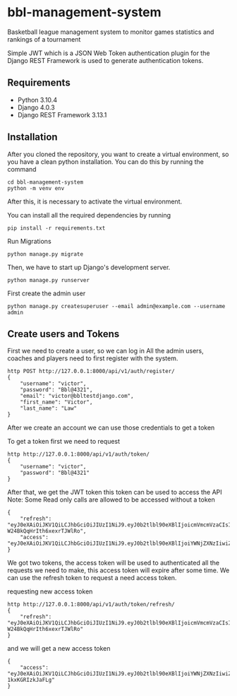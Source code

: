 # bbl-management-system
Basketball league  management system to monitor games statistics and rankings of a tournament

Simple JWT which is a JSON Web Token authentication plugin for the Django REST Framework is used to generate authentication tokens.

## Requirements
- Python 3.10.4
- Django 4.0.3
- Django REST Framework 3.13.1

## Installation
After you cloned the repository, you want to create a virtual environment, so you have a clean python installation.
You can do this by running the command
```
cd bbl-management-system
python -m venv env
```

After this, it is necessary to activate the virtual environment.

You can install all the required dependencies by running
```
pip install -r requirements.txt
```

Run Migrations
```
python manage.py migrate
```

Then, we have to start up Django's development server.
```
python manage.py runserver
```

First create the admin user 
```
python manage.py createsuperuser --email admin@example.com --username admin
```

## Create users and Tokens

First we need to create a user, so we can log in
All the admin users, coaches and players need to first register with the system.
```
http POST http://127.0.0.1:8000/api/v1/auth/register/ 
{
    "username": "victor",
    "password": "Bbl@4321",
    "email": "victor@bbltestdjango.com",
    "first_name": "Victor",
    "last_name": "Law"
}
```

After we create an account we can use those credentials to get a token

To get a token first we need to request
```
http http://127.0.0.1:8000/api/v1/auth/token/ 
{
    "username": "victor",
    "password": "Bbl@4321"
}
```
After that, we get the JWT token
this token can be used to access the API
Note: Some Read only calls are allowed to be accessed without a token
```
{
    "refresh": "eyJ0eXAiOiJKV1QiLCJhbGciOiJIUzI1NiJ9.eyJ0b2tlbl90eXBlIjoicmVmcmVzaCIsImV4cCI6MTY0OTcwMjUzNiwiaWF0IjoxNjQ5NjE2MTM2LCJqdGkiOiI2NDE4N2M4NmE3YmE0NjM2YTg3OGI2NzljYjJlZTU2MSIsInVzZXJfaWQiOjZ9.LHymysJ89TpG2RF8XGm-W24BkQqHrIth6xexrTJWlRo",
    "access": "eyJ0eXAiOiJKV1QiLCJhbGciOiJIUzI1NiJ9.eyJ0b2tlbl90eXBlIjoiYWNjZXNzIiwiZXhwIjoxNjQ5NjE2NDM2LCJpYXQiOjE2NDk2MTYxMzYsImp0aSI6IjUxOGMyN2VhYzUzODQ4NjViMDFmNmE4NzVkMDVlMmI3IiwidXNlcl9pZCI6Nn0.sGo__9ljkuWBVETrX8hzlqW7B_K9tmB0JECUDHd5Py8"
}
```
We got two tokens, the access token will be used to authenticated all the requests we need to make, this access token will expire after some time.
We can use the refresh token to request a need access token.

requesting new access token
```
http http://127.0.0.1:8000/api/v1/auth/token/refresh/ 
{
    "refresh": "eyJ0eXAiOiJKV1QiLCJhbGciOiJIUzI1NiJ9.eyJ0b2tlbl90eXBlIjoicmVmcmVzaCIsImV4cCI6MTY0OTcwMjUzNiwiaWF0IjoxNjQ5NjE2MTM2LCJqdGkiOiI2NDE4N2M4NmE3YmE0NjM2YTg3OGI2NzljYjJlZTU2MSIsInVzZXJfaWQiOjZ9.LHymysJ89TpG2RF8XGm-W24BkQqHrIth6xexrTJWlRo"
}
```
and we will get a new access token
```
{
    "access": "eyJ0eXAiOiJKV1QiLCJhbGciOiJIUzI1NiJ9.eyJ0b2tlbl90eXBlIjoiYWNjZXNzIiwiZXhwIjoxNjQ5NjE2NjYwLCJpYXQiOjE2NDk2MTYxMzYsImp0aSI6ImQxOGM2MjQ5ODgwODQ5NTJhNDQxOGNkNDc5NTU2NDNhIiwidXNlcl9pZCI6Nn0.tthmS9FQZPj27kRdyd85FpRlgrIe-1kxKGRIzkJaFLg"
}
```








